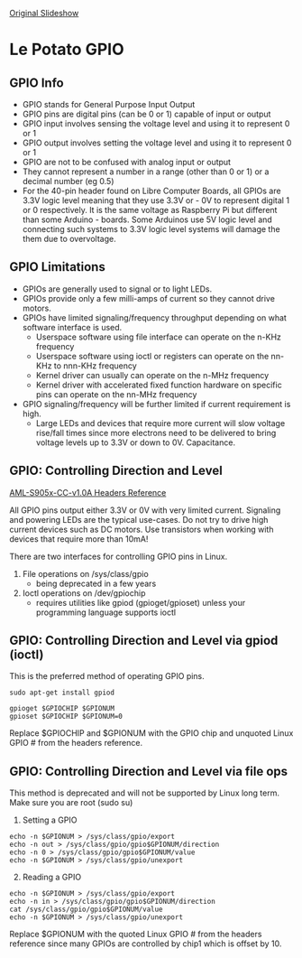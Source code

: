 [Original Slideshow](https://docs.google.com/presentation/d/1u4Z7c7he3sVfFC5laRgGkQSrsFML22xEOw6-r-VxeQM/edit#slide=id.g4039ec07dc_0_0)

# Le Potato GPIO

## GPIO Info
- GPIO stands for General Purpose Input Output
- GPIO pins are digital pins (can be 0 or 1) capable of input or output
- GPIO input involves sensing the voltage level and using it to represent 0 or 1
- GPIO output involves setting the voltage level and using it to represent 0 or 1
- GPIO are not to be confused with analog input or output
- They cannot represent a number in a range (other than 0 or 1) or a decimal number (eg 0.5)
- For the 40-pin header found on Libre Computer Boards, all GPIOs are 3.3V logic level meaning that they use 3.3V or - 0V to represent digital 1 or 0 respectively. It is the same voltage as Raspberry Pi but different than some Arduino - boards. Some Arduinos use 5V logic level and connecting such systems to 3.3V logic level systems will damage the them due to overvoltage.

## GPIO Limitations
- GPIOs are generally used to signal or to light LEDs.
- GPIOs provide only a few milli-amps of current so they cannot drive motors.
- GPIOs have limited signaling/frequency throughput depending on what software interface is used.
    - Userspace software using file interface can operate on the n-KHz frequency
    - Userspace software using ioctl or registers can operate on the nn-KHz to nnn-KHz frequency
    - Kernel driver can usually can operate on the n-MHz frequency
    - Kernel driver with accelerated fixed function hardware on specific pins can operate on the nn-MHz frequency
- GPIO signaling/frequency will be further limited if current requirement is high.
    - Large LEDs and devices that require more current will slow voltage rise/fall times since more electrons need to be delivered to bring voltage levels up to 3.3V or down to 0V. Capacitance.

## GPIO: Controlling Direction and Level
[AML-S905x-CC-v1.0A Headers Reference](https://docs.google.com/spreadsheets/d/1U3z0Gb8HUEfCIMkvqzmhMpJfzRqjPXq7mFLC-hvbKlE/edit?usp=sharing)

All GPIO pins output either 3.3V or 0V with very limited current. Signaling and powering LEDs are the typical use-cases. Do not try to drive high current devices such as DC motors. Use transistors when working with devices that require more than 10mA!

There are two interfaces for controlling GPIO pins in Linux.
1) File operations on /sys/class/gpio
    - being deprecated in a few years
2) Ioctl operations on /dev/gpiochip
    - requires utilities like gpiod (gpioget/gpioset) unless your programming language supports ioctl

## GPIO: Controlling Direction and Level via gpiod (ioctl)
This is the preferred method of operating GPIO pins.
```
sudo apt-get install gpiod
```

```
gpioget $GPIOCHIP $GPIONUM
gpioset $GPIOCHIP $GPIONUM=0
```

Replace $GPIOCHIP and $GPIONUM with the GPIO chip and unquoted Linux GPIO # from the headers reference.

## GPIO: Controlling Direction and Level via file ops
This method is deprecated and will not be supported by Linux long term. Make sure you are root (sudo su)

1) Setting a GPIO
```
echo -n $GPIONUM > /sys/class/gpio/export
echo -n out > /sys/class/gpio/gpio$GPIONUM/direction
echo -n 0 > /sys/class/gpio/gpio$GPIONUM/value
echo -n $GPIONUM > /sys/class/gpio/unexport
```
2) Reading a GPIO
```
echo -n $GPIONUM > /sys/class/gpio/export
echo -n in > /sys/class/gpio/gpio$GPIONUM/direction
cat /sys/class/gpio/gpio$GPIONUM/value
echo -n $GPIONUM > /sys/class/gpio/unexport
```

Replace $GPIONUM with the quoted Linux GPIO # from the headers reference since many GPIOs are controlled by chip1 which is offset by 10.
